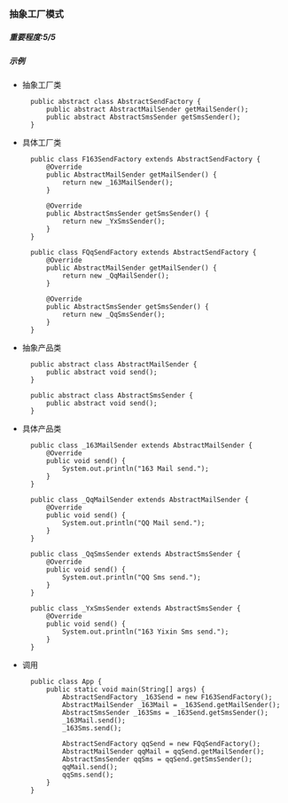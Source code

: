 ### 抽象工厂模式
##### 重要程度:5/5
##### 示例

+ 抽象工厂类

        public abstract class AbstractSendFactory {
            public abstract AbstractMailSender getMailSender();
            public abstract AbstractSmsSender getSmsSender();
        }
+ 具体工厂类

        public class F163SendFactory extends AbstractSendFactory {
            @Override
            public AbstractMailSender getMailSender() {
                return new _163MailSender();
            }
        
            @Override
            public AbstractSmsSender getSmsSender() {
                return new _YxSmsSender();
            }
        }
        
        public class FQqSendFactory extends AbstractSendFactory {
            @Override
            public AbstractMailSender getMailSender() {
                return new _QqMailSender();
            }
        
            @Override
            public AbstractSmsSender getSmsSender() {
                return new _QqSmsSender();
            }
        }
+ 抽象产品类

        public abstract class AbstractMailSender {
            public abstract void send();
        }
        
        public abstract class AbstractSmsSender {
            public abstract void send();
        }
+ 具体产品类
        
        public class _163MailSender extends AbstractMailSender {
            @Override
            public void send() {
                System.out.println("163 Mail send.");
            }
        }
        
        public class _QqMailSender extends AbstractMailSender {
            @Override
            public void send() {
                System.out.println("QQ Mail send.");
            }
        }
        
        public class _QqSmsSender extends AbstractSmsSender {
            @Override
            public void send() {
                System.out.println("QQ Sms send.");
            }
        }
        
        public class _YxSmsSender extends AbstractSmsSender {
            @Override
            public void send() {
                System.out.println("163 Yixin Sms send.");
            }
        }
+ 调用

        public class App {
            public static void main(String[] args) {
                AbstractSendFactory _163Send = new F163SendFactory();
                AbstractMailSender _163Mail = _163Send.getMailSender();
                AbstractSmsSender _163Sms = _163Send.getSmsSender();
                _163Mail.send();
                _163Sms.send();
        
                AbstractSendFactory qqSend = new FQqSendFactory();
                AbstractMailSender qqMail = qqSend.getMailSender();
                AbstractSmsSender qqSms = qqSend.getSmsSender();
                qqMail.send();
                qqSms.send();
            }
        }        
        
   